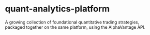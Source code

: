 # quant-analytics-platform
A growing collection of foundational quantitative trading strategies, packaged together on the same platform, using the AlphaVantage API.
